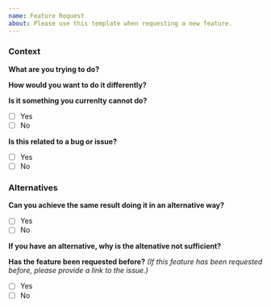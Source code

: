 ```yaml
---
name: Feature Request
about: Please use this template when requesting a new feature.
---
```


### Context
**What are you trying to do?**


**How would you want to do it differently?**


**Is it something you currenlty cannot do?**
- [ ] Yes
- [ ] No

**Is this related to a bug or issue?**
- [ ] Yes
- [ ] No

### Alternatives
**Can you achieve the same result doing it in an alternative way?**
- [ ] Yes
- [ ] No

**If you have an alternative, why is the altenative not sufficient?**


**Has the feature been requested before?** 
*(If this feature has been requested before, please provide a link to the issue.)*
- [ ] Yes
- [ ] No
